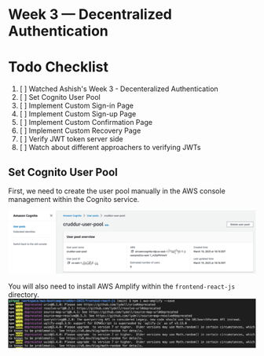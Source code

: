 # Week 3 — Decentralized Authentication

# Todo Checklist

1. [ ] Watched Ashish's Week 3 - Decenteralized Authentication
2. [ ] Set Cognito User Pool
3. [ ] Implement Custom Sign-in Page
4. [ ] Implement Custom Sign-up Page
5. [ ] Implement Custom Confirmation Page 
6. [ ] Implement Custom Recovery Page 
7. [ ] Verify JWT token server side
8. [ ] Watch about different approachers to verifying JWTs


## Set Cognito User Pool 

First, we need to create the user pool manually in the AWS console management within the Cognito service.

<img src= ./images/UserPool.png>


<br />


You will also need to install AWS Amplify within the `frontend-react-js` directory. 
<img src= ./images/AmpInst.png>




